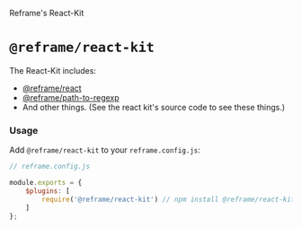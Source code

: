 Reframe's React-Kit

# `@reframe/react-kit`

The React-Kit includes:
 - [@reframe/react](/react)
 - [@reframe/path-to-regexp](/path-to-regexp)
 - And other things. (See the react kit's source code to see these things.)

### Usage

Add `@reframe/react-kit` to your `reframe.config.js`:

~~~js
// reframe.config.js

module.exports = {
    $plugins: [
        require('@reframe/react-kit') // npm install @reframe/react-kit
    ]
};
~~~
